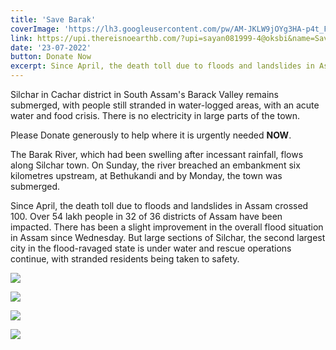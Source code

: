 ```yaml
---
title: 'Save Barak'
coverImage: 'https://lh3.googleusercontent.com/pw/AM-JKLW9jOYg3HA-p4t_FjBfC1Ej4EjdVhzxSv9C95hHWhRCWcIce8NS0b17iyK9i670KIGItiu9vSJmbCuPwjZz-wGBYDreEeXoWWtlMhgfU0XGpGsrvojjWqB1AaFEA_8O-6lrrB2q2LrQl9zzprni3sJs_g=w443-h982-no?authuser=0'
link: https://upi.thereisnoearthb.com/?upi=sayan081999-4@oksbi&name=Save%20NorthEast%20Campaign%20Flood%20Relief
date: '23-07-2022'
button: Donate Now
excerpt: Since April, the death toll due to floods and landslides in Assam crossed 100. Over 54 lakh people in 32 of 36 districts of Assam have been impacted.
---
```


Silchar in Cachar district in South Assam's Barack Valley remains submerged, with people still stranded in water-logged areas, with an acute water and food crisis. There is no electricity in large parts of the town.

Please Donate generously to help where it is urgently needed **NOW**.

The Barak River, which had been swelling after incessant rainfall, flows along Silchar town. On Sunday, the river breached an embankment six kilometres upstream, at Bethukandi and by Monday, the town was submerged.

Since April, the death toll due to floods and landslides in Assam crossed 100. Over 54 lakh people in 32 of 36 districts of Assam have been impacted. There has been a slight improvement in the overall flood situation in Assam since Wednesday. But large sections of Silchar, the second largest city in the flood-ravaged state is under water and rescue operations continue, with stranded residents being taken to safety.

![](https://lh3.googleusercontent.com/pw/AM-JKLW9jOYg3HA-p4t_FjBfC1Ej4EjdVhzxSv9C95hHWhRCWcIce8NS0b17iyK9i670KIGItiu9vSJmbCuPwjZz-wGBYDreEeXoWWtlMhgfU0XGpGsrvojjWqB1AaFEA_8O-6lrrB2q2LrQl9zzprni3sJs_g=w443-h982-no?authuser=0)

![](https://lh3.googleusercontent.com/pw/AM-JKLWwbgOnCQeGFyeWXVissCBQYcwWJ8ZuwaCOkLdegqnlHaXczeDi31X8Yskp7LtB1BSySkzLFPJxmM7n2GMrNmhcV4oQ5ljKPZwslzm0PSLVV7uuaj0330LgyG_yGVUR40LX51yFGbSaL3-BurSvl9Yn9A=w680-h867-no?authuser=0)

![](https://lh3.googleusercontent.com/pw/AM-JKLW6FM8XBbTvBETbVX-kHwsfz19Q3JZJVitdcpUeGhGPHzwcuaYIDfj36xbyzzUtuMKpLEpAdOcRXRSNvl1QxtkrOjsiFJm_mgIeiQYWqHBykyZJnyuJHQ_wrDVRq2L_EFaOb27FDCpw9brGVafl579Z8w=w558-h991-no?authuser=0)

![](https://lh3.googleusercontent.com/pw/AM-JKLV8tmkqRe5XHeimRMnM9UwMGPXZ82bR5fu-n5wXhAEwnQ3KqOV11KBS8l8VnGiXuQVvDD6jomInjPPaToye8qtjYcFkKcWYQZcU0uhqwXBZWxaZ0j6YrE-k1Vcm7CmYVPDMD3ILi_4pSaBIiynx0QAB_A=w457-h991-no?authuser=0)
